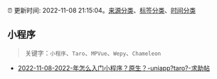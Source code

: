 :alarm_clock: 更新时间: 2022-11-08 21:15:04。[来源分类](../README.md)、[标签分类](../TAGS.md)、[时间分类](../TIMELINE.md)

## 小程序


> 关键字：`小程序`、`Taro`、`MPVue`、`Wepy`、`Chameleon`



- [2022-11-08-2022-年怎么入门小程序？原生？-uniapp?taro?-求助帖](https://www.v2ex.com/t/893716) 